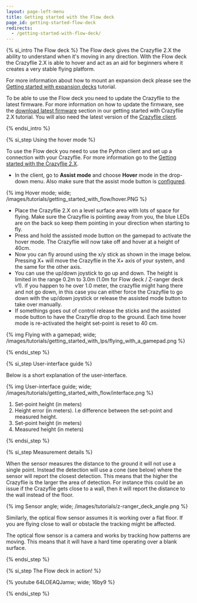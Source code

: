 ```yaml
---
layout: page-left-menu
title: Getting started with the Flow deck
page_id: getting-started-flow-deck
redirects:
  - /getting-started-with-flow-deck/
---
```


{% si_intro The Flow deck %}
The Flow deck gives the Crazyflie 2.X the ability to understand when it's moving in any direction.
With the Flow deck the Crazyflie 2.X is able to hover and act as an aid for beginners where it creates a very stable flying platform.

For more information about how to mount an expansion deck please see the [Getting started with expansion decks](/getting-started-with-expansion-decks/) tutorial.

To be able to use the Flow deck you need to update the Crazyflie to the latest firmware. For more information on how to update the firmware, see the [download latest firmware](/getting-started-with-the-crazyflie-2-0/#latest-fw) section in our getting started with Crazyflie 2.X tutorial.
You will also need the latest version of the [Crazyflie client](https://github.com/bitcraze/crazyflie-clients-python/releases).

{% endsi_intro %}

{% si_step  Using the hover mode %}

To use the Flow deck you need to use the Python client and set up a connection with your Crazyflie.
For more information go to the [Getting started with the Crazyflie 2.X](/getting-started-with-the-crazyflie-2-0/).

* In the client, go to **Assist mode** and choose **Hover** mode in the drop-down menu. Also make sure that the assist mode button is [configured](https://wiki.bitcraze.io/doc:crazyflie:client:pycfclient:index#input_devices).

{% img Hover mode; wide; /images/tutorials/getting_started_with_flow/hover.PNG %}

* Place the Crazyflie 2.X on a level surface area with lots of space for flying.
Make sure the Crazyflie is pointing away from you, the blue LEDs are on the back so keep them pointing in your direction when starting to fly.
* Press and hold the assisted mode button on the gamepad to activate the hover mode. The Crazyflie will now take off and hover at a height of 40cm.
* Now you can fly around using the x/y stick as shown in the image below. Pressing X+ will move the Crazyflie in the X+ axis of your system, and the same for the other axis.
* You can use the up/down joystick to go up and down. The height is limited in the range 0.2m to 3.0m (1.0m for Flow deck / Z-ranger deck v1). if you happen to he over 1.0 meter, the crazyflie might hang there and not go down, in this case you can either force the Crazyflie to go down with the up/down joystick or release the assisted mode button to take over manually.
* If somethings goes out of control release the sticks and the assisted mode button to have the Crazyflie drop to the ground. Each time hover mode is re-activated the height set-point is reset to 40 cm.

{% img Flying with a gamepad; wide; /images/tutorials/getting_started_with_lps/flying_with_a_gamepad.png %}



{% endsi_step %}

{% si_step  User-interface guide %}

Below is a short explanation of the user-interface.

{% img User-interface guide; wide; /images/tutorials/getting_started_with_flow/interface.png %}

1. Set-point height (in meters)
2. Height error (in meters). I.e difference between the set-point and measured height.
3. Set-point height (in meters)
4. Measured height (in meters)

{% endsi_step %}

{% si_step  Measurement details %}

When the sensor measures the distance to the ground it will not use a single point.
Instead the detection will use a cone (see below) where the sensor will report the
closest detection. This means that the higher the Crazyflie is the larger the
area of detection. For instance this could be an issue if the Crazyflie gets
close to a wall, then it will report the distance to the wall instead of the
floor.

{% img Sensor angle; wide; /images/tutorials/z-ranger_deck_angle.png %}

Similarly, the optical flow sensor assumes it is working over a flat floor.
If you are flying close to wall or obstacle the tracking might be affected.

The optical flow sensor is a camera and works by tracking how patterns are moving. This means that it will have a hard time operating over a blank surface.

{% endsi_step %}

{% si_step The Flow deck in action! %}

{% youtube 64LOEAQJamw; wide; 16by9 %}

{% endsi_step %}
